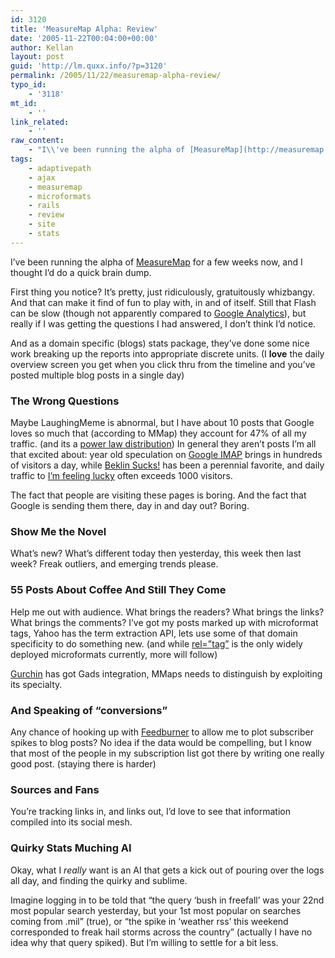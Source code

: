 ```yaml
---
id: 3120
title: 'MeasureMap Alpha: Review'
date: '2005-11-22T00:04:00+00:00'
author: Kellan
layout: post
guid: 'http://lm.quxx.info/?p=3120'
permalink: /2005/11/22/measuremap-alpha-review/
typo_id:
    - '3118'
mt_id:
    - ''
link_related:
    - ''
raw_content:
    - "I\\'ve been running the alpha of [MeasureMap](http://measuremap.com) for a few weeks now, and I thought I\\'d do a quick brain dump. \r\n\r\nFirst thing you notice?  It\\'s pretty, just ridiculously, gratuitously whizbangy.  And that can make it find of fun to play with, in and of itself.  Still that Flash can be slow (though not apparently compared to [Google Analytics](http://www.google.com/analytics/)), but really if I was getting the questions I had answered, I don\\'t think I\\'d notice.\r\n\r\nAnd as a domain specific (blogs) stats package, they\\'ve done some nice work breaking up the reports into appropriate discrete units. (I **love** the daily overview screen you get when you click thru from the timeline and you\\'ve posted multiple blog posts in a single day)\n### The Wrong Questions\r\n\r\nMaybe LaughingMeme is abnormal, but I have about 10 posts that Google loves so much that  (according to MMap) they account for 47% of all my traffic. (and its a [power law distribution](http://www.shirky.com/writings/powerlaw_weblog.html)) In general they aren\\'t posts I\\'m all that excited about: year old speculation on [Google IMAP](http://laughingmeme.org/articles/2004/11/10/gmail-imap) brings in hundreds of visitors a day,  while [Beklin Sucks!](http://laughingmeme.org/articles/2003/05/02/belkin-sucks) has been a perennial favorite, and daily traffic to [I\\'m feeling lucky](http://laughingmeme.org/articles/2002/04/24/i-m-feeling-lucky) often exceeds 1000 visitors.  \r\n\r\nThe fact that people are visiting these pages is boring.  And the fact that Google is sending them there, day in and day out?  Boring.\r\n\r\n### Show Me the Novel\r\n\r\nWhat\\'s new?  What\\'s different today then yesterday, this week then last week? Freak outliers, and emerging trends please.\r\n\r\n### 55 Posts About Coffee And Still They Come\r\n\r\nHelp me out with audience.  What brings the readers?  What brings the links?  What brings the comments?  I\\'ve got my posts marked up with microformat tags, Yahoo has the term extraction API, lets use some of that domain specificity to do something new. (and while [rel=\\\"tag\\\"](http://microformats.org/wiki/reltag) is the only widely deployed microformats currently, more will follow) \r\n\r\n[Gurchin](http://www.google.com/analytics/) has got Gads integration, MMaps needs to distinguish by exploiting its specialty.\r\n\r\n### And Speaking of \\\"conversions\\\"\r\n\r\nAny chance of hooking up with [Feedburner](http://feedburner.com) to allow me to plot subscriber spikes to blog posts?  No idea if the data would be compelling, but I know that most of the people in my subscription list got there by writing one really good post. (staying there is harder)\r\n\r\n### Sources and Fans\r\n\r\nYou\\'re tracking links in, and links out, I\\'d love to see that information compiled into its social mesh.\r\n\r\n### Quirky Stats Muching AI\r\n\r\nOkay, what I *really* want is an AI that gets a kick out of pouring over the logs all day, and finding the quirky and sublime.  \r\n\r\nImagine logging in to be told that \\\"the query \\'bush in freefall\\' was your 22nd most popular search yesterday, but your 1st most popular on searches coming from .mil\\\" (true), or \\\"the spike in \\'weather rss\\' this weekend corresponded to freak hail storms across the country\\\" (actually I have no idea why that query spiked).  But I\\'m willing to settle for a bit less."
tags:
    - adaptivepath
    - ajax
    - measuremap
    - microformats
    - rails
    - review
    - site
    - stats
---
```


I’ve been running the alpha of [MeasureMap](http://measuremap.com) for a few weeks now, and I thought I’d do a quick brain dump.

First thing you notice? It’s pretty, just ridiculously, gratuitously whizbangy. And that can make it find of fun to play with, in and of itself. Still that Flash can be slow (though not apparently compared to [Google Analytics](http://www.google.com/analytics/)), but really if I was getting the questions I had answered, I don’t think I’d notice.

And as a domain specific (blogs) stats package, they’ve done some nice work breaking up the reports into appropriate discrete units. (I **love** the daily overview screen you get when you click thru from the timeline and you’ve posted multiple blog posts in a single day)

### The Wrong Questions

Maybe LaughingMeme is abnormal, but I have about 10 posts that Google loves so much that (according to MMap) they account for 47% of all my traffic. (and its a [power law distribution](http://www.shirky.com/writings/powerlaw\_weblog.html)) In general they aren’t posts I’m all that excited about: year old speculation on [Google IMAP](http://laughingmeme.org/articles/2004/11/10/gmail-imap) brings in hundreds of visitors a day, while [Beklin Sucks!](http://laughingmeme.org/articles/2003/05/02/belkin-sucks) has been a perennial favorite, and daily traffic to [I’m feeling lucky](http://laughingmeme.org/articles/2002/04/24/i-m-feeling-lucky) often exceeds 1000 visitors.

The fact that people are visiting these pages is boring. And the fact that Google is sending them there, day in and day out? Boring.

### Show Me the Novel

What’s new? What’s different today then yesterday, this week then last week? Freak outliers, and emerging trends please.

### 55 Posts About Coffee And Still They Come

Help me out with audience. What brings the readers? What brings the links? What brings the comments? I’ve got my posts marked up with microformat tags, Yahoo has the term extraction API, lets use some of that domain specificity to do something new. (and while [rel=”tag”](http://microformats.org/wiki/reltag) is the only widely deployed microformats currently, more will follow)

[Gurchin](http://www.google.com/analytics/) has got Gads integration, MMaps needs to distinguish by exploiting its specialty.

### And Speaking of “conversions”

Any chance of hooking up with [Feedburner](http://feedburner.com) to allow me to plot subscriber spikes to blog posts? No idea if the data would be compelling, but I know that most of the people in my subscription list got there by writing one really good post. (staying there is harder)

### Sources and Fans

You’re tracking links in, and links out, I’d love to see that information compiled into its social mesh.

### Quirky Stats Muching AI

Okay, what I *really* want is an AI that gets a kick out of pouring over the logs all day, and finding the quirky and sublime.

Imagine logging in to be told that “the query ‘bush in freefall’ was your 22nd most popular search yesterday, but your 1st most popular on searches coming from .mil” (true), or “the spike in ‘weather rss’ this weekend corresponded to freak hail storms across the country” (actually I have no idea why that query spiked). But I’m willing to settle for a bit less.